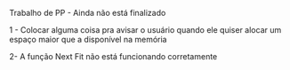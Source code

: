 Trabalho de PP - Ainda não está finalizado

1 - Colocar alguma coisa pra avisar o usuário quando ele quiser alocar um espaço maior que a disponível na memória

2- A função Next Fit não está funcionando corretamente
